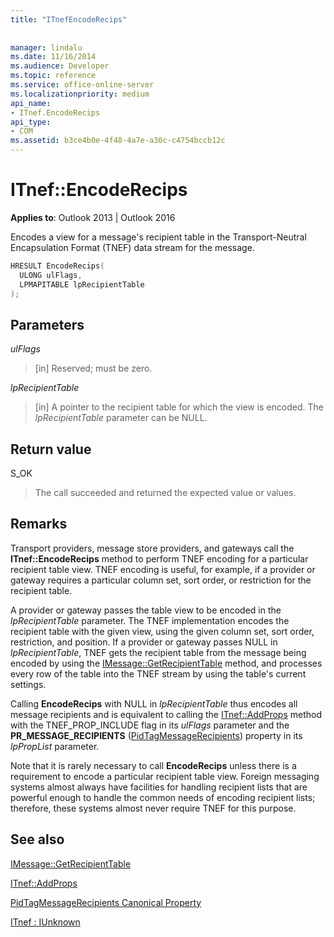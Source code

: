 ```yaml
---
title: "ITnefEncodeRecips"
 
 
manager: lindalu
ms.date: 11/16/2014
ms.audience: Developer
ms.topic: reference
ms.service: office-online-server
ms.localizationpriority: medium
api_name:
- ITnef.EncodeRecips
api_type:
- COM
ms.assetid: b3ce4b0e-4f48-4a7e-a30c-c4754bccb12c
---
```


# ITnef::EncodeRecips

  
  
**Applies to**: Outlook 2013 | Outlook 2016 
  
Encodes a view for a message's recipient table in the Transport-Neutral Encapsulation Format (TNEF) data stream for the message.
  
```cpp
HRESULT EncodeRecips(
  ULONG ulFlags,
  LPMAPITABLE lpRecipientTable
);
```

## Parameters

 _ulFlags_
  
> [in] Reserved; must be zero.
    
 _lpRecipientTable_
  
> [in] A pointer to the recipient table for which the view is encoded. The  _lpRecipientTable_ parameter can be NULL. 
    
## Return value

S_OK 
  
> The call succeeded and returned the expected value or values.
    
## Remarks

Transport providers, message store providers, and gateways call the **ITnef::EncodeRecips** method to perform TNEF encoding for a particular recipient table view. TNEF encoding is useful, for example, if a provider or gateway requires a particular column set, sort order, or restriction for the recipient table. 
  
A provider or gateway passes the table view to be encoded in the _lpRecipientTable_ parameter. The TNEF implementation encodes the recipient table with the given view, using the given column set, sort order, restriction, and position. If a provider or gateway passes NULL in  _lpRecipientTable_, TNEF gets the recipient table from the message being encoded by using the [IMessage::GetRecipientTable](imessage-getrecipienttable.md) method, and processes every row of the table into the TNEF stream by using the table's current settings. 
  
Calling **EncodeRecips** with NULL in  _lpRecipientTable_ thus encodes all message recipients and is equivalent to calling the [ITnef::AddProps](itnef-addprops.md) method with the TNEF_PROP_INCLUDE flag in its  _ulFlags_ parameter and the **PR_MESSAGE_RECIPIENTS** ([PidTagMessageRecipients](pidtagmessagerecipients-canonical-property.md)) property in its  _lpPropList_ parameter. 
  
Note that it is rarely necessary to call **EncodeRecips** unless there is a requirement to encode a particular recipient table view. Foreign messaging systems almost always have facilities for handling recipient lists that are powerful enough to handle the common needs of encoding recipient lists; therefore, these systems almost never require TNEF for this purpose. 
  
## See also



[IMessage::GetRecipientTable](imessage-getrecipienttable.md)
  
[ITnef::AddProps](itnef-addprops.md)
  
[PidTagMessageRecipients Canonical Property](pidtagmessagerecipients-canonical-property.md)
  
[ITnef : IUnknown](itnefiunknown.md)

